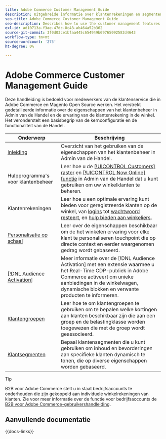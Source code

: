 ```yaml
---
title: Adobe Commerce Customer Management Guide
description: Uitgebreide informatie over klantenrekeningen en segmenten voor Adobe Commerce en de beheerders van de Magento Open Source, met inbegrip van configuratie.
seo-title: Adobe Commerce Customer Management Guide
seo-description: Describes how to use the customer management features in Adobe Commerce or Magento Open Source.
exl-id: ad10713a-f3ae-47dc-8c48-ab464a52b362
source-git-commit: 3f0d03ce1bfaa445c654949b69765092582d4643
workflow-type: tm+mt
source-wordcount: '275'
ht-degree: 0%

---
```



# Adobe Commerce Customer Management Guide

Deze handleiding is bedoeld voor medewerkers van de klantenservice die in Adobe Commerce en Magento Open Source werken. Het verstrekt gedetailleerde informatie over de eigenschappen van het klantenbeheer in Admin van de Handel en de ervaring van de klantenrekening in de winkel. Het veronderstelt een basisbegrip van de kernconfiguratie en de functionaliteit van de Handel.

| Onderwerp | Beschrijving |
| ------- | ----------- |
| [Inleiding](customers-introduction.md) | Overzicht van het gebruiken van de eigenschappen van het klantenbeheer in Admin van de Handel. |
| Hulpprogramma&#39;s voor klantenbeheer | Leer hoe u de [[!UICONTROL Customers] raster](customers-all.md) en [[!UICONTROL Now Online] functie](now-online.md) in Admin van de Handel dat u kunt gebruiken om uw winkelklanten te beheren. |
| Klantenrekeningen | Leer hoe u een optimale ervaring kunt bieden voor geregistreerde klanten op de winkel, van [logins](login-landing-page.md) tot [wachtwoord resteert](password-reset.md), en [hulp bieden aan winkeliers](login-as-customer.md). |
| [Personalisatie op schaal](personalize-scale.md) | Leer over de eigenschappen beschikbaar om de het winkelen ervaring voor elke klant te personaliseren touchpoint die op directe context en eerder waargenomen gedrag wordt gebaseerd. |
| [[!DNL Audience Activation]](audience-activation.md) | Meer informatie over de [!DNL Audience Activation] met een extensie waarmee u het Real-Time CDP-publiek in Adobe Commerce activeert om unieke aanbiedingen in de winkelwagen, dynamische blokken en verwante producten te informeren. |
| [Klantengroepen](customer-groups.md) | Leer hoe te om klantengroepen te gebruiken om te bepalen welke kortingen aan klanten beschikbaar zijn die aan een groep en de belastingklasse worden toegewezen die met de groep wordt geassocieerd. |
| [Klantsegmenten](customer-segments.md) | Bepaal klantensegmenten die u kunt gebruiken om inhoud en bevorderingen aan specifieke klanten dynamisch te tonen, die op diverse eigenschappen worden gebaseerd. |

>[!TIP]
>
>B2B voor Adobe Commerce stelt u in staat bedrijfsaccounts te onderhouden die zijn gekoppeld aan individuele winkelrekeningen van klanten. Zie voor meer informatie over de functie voor bedrijfsaccounts de [B2B voor Adobe Commerce-gebruikershandleiding](../b2b/account-companies.md).

## Aanvullende documentatie

{{docs-links}}
